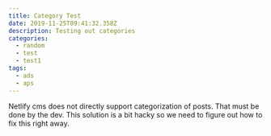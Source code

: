 ```yaml
---
title: Category Test
date: 2019-11-25T09:41:32.358Z
description: Testing out categories
categories:
  - random
  - test
  - test1
tags:
  - ads
  - aps
---
```

Netlify cms does not directly support categorization of posts. That must be done by the dev. This solution is a bit hacky so we need to figure out how to fix this right away.
